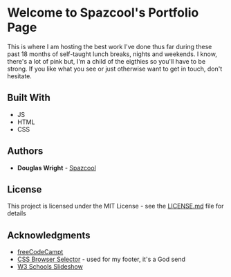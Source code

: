 # Welcome to Spazcool's Portfolio Page

This is where I am hosting the best work I've done thus far during these past 18 months of self-taught lunch breaks, nights and weekends. I know, there's a lot of pink but, I'm a child of the eigthies so you'll have to be strong. If you like what you see or just otherwise want to get in touch, don't hesitate. 

## Built With

* JS
* HTML
* CSS

## Authors

* **Douglas Wright** - [Spazcool](https://github.com/Spazcool)

## License

This project is licensed under the MIT License - see the [LICENSE.md](LICENSE.md) file for details

## Acknowledgments

* [freeCodeCampt](https://www.freecodecamp.com/)
* [CSS Browser Selector](http://rafael.adm.br/css_browser_selector/) - used for my footer, it's a God send
* [W3 Schools Slideshow](https://www.w3schools.com/howto/howto_js_slideshow.asp)
